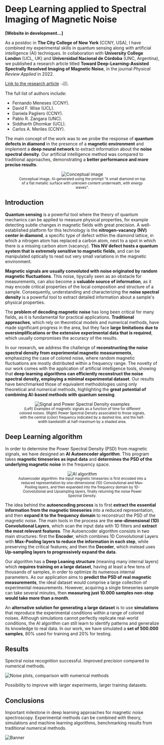 # Deep Learning applied to Spectral Imaging of Magnetic Noise

**[Website in development...]**

As a postdoc in **The City College of New York** (CCNY, USA), I have combined my experimental skills in quantum sensing along with artificial intelligence (AI) techniques. In collaboration with **University College London** (UCL, UK) and **Universidad Nacional de Córdoba** (UNC, Argentina), we published a research article titled **Toward Deep-Learning-Assisted Spectrally Resolved Imaging of Magnetic Noise**, in the journal *Physical Review Applied* in 2022.

[Link to the research article](https://journals.aps.org/prapplied/abstract/10.1103/PhysRevApplied.18.024004) 👈🏽.

The full list of authors include:
* Fernando Meneses (CCNY).
* David F. Wise (UCL).
* Daniela Pagliero (CCNY).
* Pablo R. Zangara (UNC).
* Siddharth Dhomkar (UCL).
* Carlos A. Meriles (CCNY).

The main concept of the work was to we probe the response of **quantum defects in diamond** in the presence of a **magnetic environment** and implement a **deep neural network** to extract information about the **noise spectral density**. Our artificial intelligence method was compared to traditional approaches, demonstrating a **better performance and more precise results**.

<center><figure>
  <img src="https://github.com/Fertmeneses/qubit-noise-spectroscopy/blob/main/assets/Image_Concept.jpg?raw=true" alt="Conceptual image"> 
  <figcaption><sup>Conceptual image, AI-generated using the prompt "A small diamond on top of a flat metallic surface with unknown content underneath, with energy waves".</sup></figcaption>
</figure></center>

## Introduction

**Quantum sensing** is a powerful tool where the theory of quantum mechanics can be applied to measure physical properties, for example detecting subtle changes in magnetic fields with great precision. A well-established platform for this technology is the **nitrogen-vacancy (NV) center in diamond**, a specific type of defect within the diamond lattice, in which a nitrogen atom has replaced a carbon atom, next to a spot in which there is a missing carbon atom (vacancy). **This NV defect hosts a quantum system that is extremely sensitive to magnetic fields**, and can be manipulated optically to read out very small variations in the magnetic environment.

**Magnetic signals are usually convoluted with noise originated by random magnetic fluctuations**. This noise, tipycally seen as an obstacle for measurements, can also become a **valuable source of information**, as it may encode critical properties of the local composition and structure of a sample. Consequently, understanding and characterizing the **noise spectral density** is a powerful tool to extract detailed information about a sample's physical properties.

The **problem of decoding magnetic noise** has long been critical for many fields, as it is fundamental for practical applications. **Traditional approaches**, which rely on theoretical models and numerical methods, have made significant progress in the area, but they face **large limitations due to oversimplifications or the extensive experimental data that is required**, which usually compromises the accuracy of the results.

In our research, we address the challenge of **reconstructing the noise spectral density from experimental magnetic measurements**, emphasizing the case of colored noise, where random magnetic fluctuations are mostly distributed within a frequency range. The novelty of our work comes with the application of artificial intelligence tools, showing that **deep learning algorithms can efficiently reconstruct the noise spectral density, employing a minimal experimental dataset**. Our results have benchmarked those of equivalent methodologies using only theoretical and numerical methods, highlighting the **great potential of combining AI-based methods with quantum sensing**.

<center><figure>
  <img src="https://github.com/Fertmeneses/qubit-noise-spectroscopy/blob/main/assets/Noise_PSD_examples.png?raw=true" alt="Signal and Power Spectral Density examples"> 
  <figcaption><sup>(Left) Examples of magnetic signals as a function of time for different colored noises. (Right) Power Spectral Density associated to those signals, with the central (color) frequency indicated by a dashed line, and the half-width bandwidth at half-maximum by a shaded area.</sup></figcaption>
</figure></center>

## Deep Learning algorithm

In order to determine the Power Spectral Density (PSD) from magnetic signals, we have designed an **AI Autoencoder algorithm**. This program takes **magnetic timeseries as input data** and **determines the PSD of the underlying magnetic noise** in the frequency space. 

<center><figure>
  <img src="https://github.com/Fertmeneses/qubit-noise-spectroscopy/blob/main/assets/AI_algorithm.png?raw=true" alt="AI algorithm"> 
  <figcaption><sup>Autoencoder algorithm: the input magnetic timeseries is first encoded into a reduced representation by one-dimensional (1D) Convolutional and Max-Pooling layers, and then expanded into the frequency domain by 1D-Convolutional and Upsampling layers, finally returning the noise Power Spectral Density.</sup></figcaption>
</figure></center>

The idea behind the **autoencoding process** is to first **extract the essential information from the magnetic timeseries** into a reduced representation, and then **expand it to the frequency domain** to reconstruct the PSD of the magnetic noise. The main tools in the process are the **one-dimensional (1D) Convolutional Layers**, which scan the input data with 1D filters and **extract the most relevant features**. The Autoencoder algorithm consists in two main structures: first the **Encoder**, which combines 1D Convolutional Layers with **Max-Pooling layers to reduce the information in each step**, while preserving the critical features; and then the **Decoder**, which instead uses **Up-sampling layers to progressively expand the data**.

Our algorithm has a **Deep Leaning structure** (meaning many internal layers) which **requires training on a large dataset**, having at least a few tens of thousands of samples, in order to optimize its numerous internal parameters. As our application aims to **predict the PSD of real magnetic measurements**, the ideal dataset would comprise a large collection of experimental measurements. However, acquiring a single timeseries sample can take several minutes, then **measuring just 10.000 samples non-stop would take more than a month**.

An **alternative solution for generating a large dataset** is to use **simulations** that reproduce the experimental conditions within a range of colored noises. Although simulations cannot perfectly replicate real-world conditions, the AI algorithm can still learn to identify patterns and generalize its knowledge to real data. In our work, we have simulated a **set of 500.000 samples**, 80% used for training and 20% for testing.

## Results

Spectral noise recognition successful. Improved precision compared to numerical methods.

![Noise plots, comparison with numerical methods](httplink)

Possibility to improve with larger experiments, larger training datasets.

## Conclusions

Important milestone in deep learning approaches for magnetic noise spectroscopy. Experimental methods can be combined with theory, simulations and machine learning algorithms, benchmarking results from traditional numerical methods.

![Banner](httplink)

